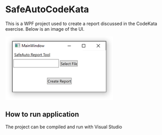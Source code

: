 # SafeAutoCodeKata

This is a WPF project used to create a report discussed in the CodeKata exercise. Below is an image of the UI.

![Alt text](UI.png "Title")

## How to run application
The project can be compiled and run with Visual Studio
